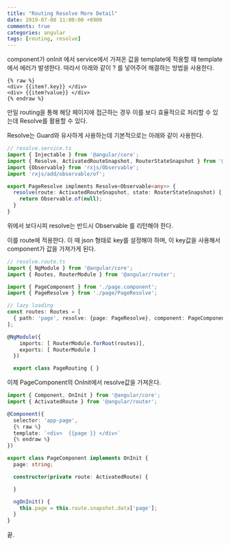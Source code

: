 ```yaml
---
title: "Routing Resolve More Detail"
date: 2019-07-08 11:00:00 +0900
comments: true
categories: angular
tags: [routing, resolve]
---
```




component가 onInit 에서 service에서 가져온 값을 template에 적용할 때 template에서 에러가 발생한다.
따라서 아래와 같이 ? 를 넣어주어 해결하는 방법을 사용한다.

```
{% raw %}
<div> {{item?.key}} </div>
<div> {{item?value}} </div>
{% endraw %}
```

만일 routing을 통해 해당 페이지에 접근하는 경우 이를 보다 효율적으로 처리할 수 있는데 Resolve를 활용할 수 있다.

Resolve는 Guard와 유사하게 사용하는데 기본적으로는 아래와 같이 사용한다.

```ts
// resolve.service.ts
import { Injectable } from '@angular/core';
import { Resolve, ActivatedRouteSnapshot, RouterStateSnapshot } from '@angular/router';
import {Observable} from 'rxjs/Observable';
import 'rxjs/add/observable/of';

export PageResolve implments Resolve<Observable<any>> {
  resolve(route: ActivatedRouteSnapshot, state: RouterStateSnapshot) {
    return Observable.of(null);
  }
}
```

위에서 보다시피 resolve는 반드시 Observable<T> 를 리턴해야 한다.

이를 route에 적용한다. 이 때 json 형태로 key를 설정해야 하며, 이 key값을 사용해서 component가 값을 가져가게 된다.

```ts
// resolve.route.ts
import { NgModule } from '@angular/core';
import { Routes, RouterModule } from '@angular/router';

import { PageComponent } from './page.component';
import { PageResolve } from './page/PageResolve';

// lazy loading
const routes: Routes = [
  { path: 'page', resolve: {page: PageResolve}, component: PageComponent }
];

@NgModule({
    imports: [ RouterModule.forRoot(routes)],
    exports: [ RouterModule ]
  })

  export class PageRouting { }
```

이제 PageComponent의 OnInit에서 resolve값을 가져온다.

```ts
import { Component, OnInit } from '@angular/core';
import { ActivatedRoute } from '@angular/router';

@Component({
  selector: 'app-page',
  {% raw %}
  template: `<div>  {{page }} </div>`
  {% endraw %}
})

export class PageComponent implements OnInit {
  page: string;

  constructor(private route: ActivatedRoute) {

  }

  ngOnInit() {
    this.page = this.route.snapshot.data['page'];
  }
}
```

끝.